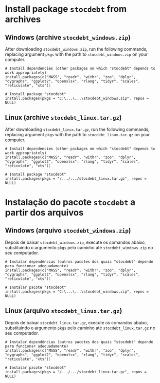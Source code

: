 # Install package `stocdebt` from archives

## Windows (archive `stocdebt_windows.zip`)

After downloading `stocdebt_windows.zip`, run the following commands, replacing argument `pkgs` with the path to `stocdebt_windows.zip` on your computer.

```{r}
# Install dependencies (other packages on which "stocdebt" depends to work appropriately)
install.packages(c("MASS", "readr", "withr", "zoo", "dplyr", "dygraphs", "ggplot2", "openxlsx", "rlang", "tidyr", "scales", "reticulate", "xts"))

# Install package "stocdebt"
install.packages(pkgs = "C:\...\...\stocdebt_windows.zip", repos = NULL)
```

## Linux (archive `stocdebt_linux.tar.gz`)

After downloading `stocdebt_linux.tar.gz`, run the following commands, replacing argument `pkgs` with the path to `stocdebt_linux.tar.gz` on your computer.

```{r}
# Install dependencies (other packages on which "stocdebt" depends to work appropriately)
install.packages(c("MASS", "readr", "withr", "zoo", "dplyr", "dygraphs", "ggplot2", "openxlsx", "rlang", "tidyr", "scales", "reticulate", "xts"))

# Install package "stocdebt"
install.packages(pkgs = "/.../.../stocdebt_linux.tar.gz", repos = NULL)
```







# Instalação do pacote `stocdebt` a partir dos arquivos

## Windows (arquivo `stocdebt_windows.zip`)

Depois de baixar `stocdebt_windows.zip`, execute os comandos abaixo, substituindo o argumento `pkgs` pelo caminho até `stocdebt_windows.zip` no seu computador.

```{r}
# Instalar dependências (outros pacotes dos quais "stocdebt" depende para funcionar adequadamente)
install.packages(c("MASS", "readr", "withr", "zoo", "dplyr", "dygraphs", "ggplot2", "openxlsx", "rlang", "tidyr", "scales", "reticulate", "xts"))

# Instalar pacote "stocdebt"
install.packages(pkgs = "C:\...\...\stocdebt_windows.zip", repos = NULL)
```

## Linux (arquivo `stocdebt_linux.tar.gz`)

Depois de baixar `stocdebt_linux.tar.gz`, execute os comandos abaixo, substituindo o argumento `pkgs` pelo caminho até `stocdebt_linux.tar.gz` no seu computador.

```{r}
# Instalar dependências (outros pacotes dos quais "stocdebt" depende para funcionar adequadamente)
install.packages(c("MASS", "readr", "withr", "zoo", "dplyr", "dygraphs", "ggplot2", "openxlsx", "rlang", "tidyr", "scales", "reticulate", "xts"))

# Instalar pacote "stocdebt"
install.packages(pkgs = "/.../.../stocdebt_linux.tar.gz", repos = NULL)
```
